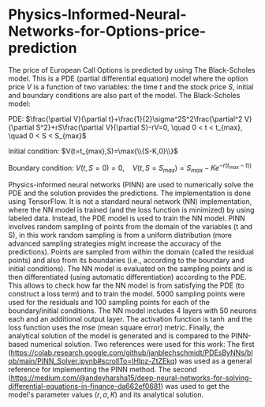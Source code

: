 # Physics-Informed-Neural-Networks-for-Options-price-prediction
The price of European Call Options is predicted by using The Black-Scholes model. This is a PDE (partial differential equation) model where the option price $V$ is a function of two variables: the time $t$ and the stock price $S$, initial and boundary conditions are also part of the model. The Black-Scholes model:

PDE: $\frac{\partial V}{\partial t}+\frac{1}{2}\sigma^2S^2\frac{\partial^2 V}{\partial S^2}+rS\frac{\partial V}{\partial S}-rV=0, \quad 0 < t < t_{max}, \quad 0 < S < S_{max}$

Initial condition: $V(t=t_{max},S)=\max{\\{S-K,0}\\}$

Boundary condition: $V(t,S=0)=0, \quad V(t,S=S_{max})=S_{max}-Ke^{-r(t_{max}-t))}$


Physics-informed neural networks (PINN) are used to numerically solve the PDE and the solution provides the predictions. The implementation is done using TensorFlow. It is not a standard neural network (NN) implementation, where the NN model is trained (and the loss function is minimized) by using labeled data. Instead, the PDE model is used to train the NN model. PINN involves random sampling of points from the domain of the variables (t and S), in this work random sampling is from a uniform distribution (more advanced sampling strategies might increase the accuracy of the predictions). Points are sampled from within the domain (called the residual points) and also from its boundaries (i.e., according to the boundary and initial conditions). The NN model is evaluated on the sampling points and is then differentiated (using automatic differentiation) according to the PDE. This allows to check how far the NN model is from satisfying the PDE (to construct a loss term) and to train the model.
5000 sampling points were used for the residuals and 100 sampling points for each of the boundary/initial conditions. The NN model includes 4 layers with 50 neurons each and an additional output layer. The activation function is $\tanh$ and the loss function uses the mse (mean square error) metric.  Finally, the analytical solution of the model is generated and is compared to the PINN-based numerical solution.
Two references were used for this work: The first (https://colab.research.google.com/github/janblechschmidt/PDEsByNNs/blob/main/PINN_Solver.ipynb#scrollTo=IHlpz-ZtZEkq) was used as a general reference for implementing the PINN method. The second (https://medium.com/@andeyharsha15/deep-neural-networks-for-solving-differential-equations-in-finance-da662ef0681) was used to get the model's parameter values ($r, \sigma, K$) and its analytical solution.


